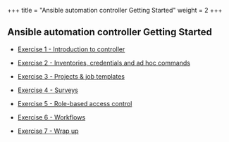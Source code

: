 +++
title = "Ansible automation controller Getting Started"
weight = 2
+++

## Ansible automation controller Getting Started

- [Exercise 1 - Introduction to controller](1-intro)

- [Exercise 2 - Inventories, credentials and ad hoc commands](2-cred)

- [Exercise 3 - Projects & job templates](3-projects)

- [Exercise 4 - Surveys](4-surveys)

- [Exercise 5 - Role-based access control](5-rbac)

- [Exercise 6 - Workflows](6-workflows)

- [Exercise 7 - Wrap up](7-wrap)

